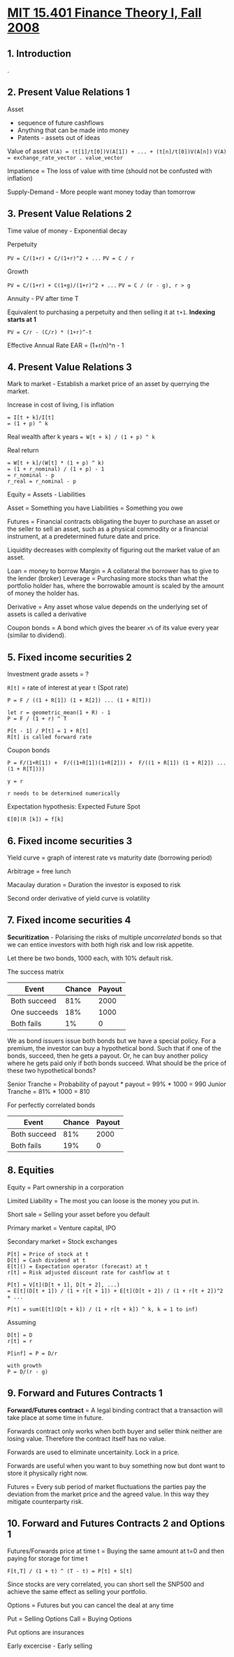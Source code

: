# [MIT 15.401 Finance Theory I, Fall 2008](https://www.youtube.com/playlist?list=PLUl4u3cNGP63B2lDhyKOsImI7FjCf6eDW)

## 1. Introduction

.

## 2. Present Value Relations 1

Asset
- sequence of future cashflows
- Anything that can be made into money
- Patents - assets out of ideas

Value of asset
`V(A) = (t[1]/t[0])V(A[1]) + ... + (t[n]/t[0])V(A[n])`
`V(A) = exchange_rate_vector . value_vector`

Impatience = The loss of value with time (should not be confusted with inflation)

Supply-Demand - More people want money today than tomorrow

## 3. Present Value Relations 2

Time value of money - Exponential decay

Perpetuity

`PV = C/(1+r) + C/(1+r)^2 + ...`
`PV = C / r`

Growth

`PV = C/(1+r) + C(1+g)/(1+r)^2 + ...`
`PV = C / (r - g), r > g` 

Annuity - PV after time T

Equivalent to purchasing a perpetuity and then selling it at `t+1`. **Indexing starts at 1**

`PV = C/r - (C/r) * (1+r)^-t`

Effective Annual Rate
EAR = (1+r/n)^n - 1

## 4. Present Value Relations 3

Mark to market - Establish a market price of an asset by querrying the market.

Increase in cost of living, I is inflation
```
= I[t + k]/I[t] 
= (1 + p) ^ k
```

Real wealth after k years 
`= W[t + k] / (1 + p) ^ k`

Real return
```
= W[t + k]/(W[t] * (1 + p) ^ k)
= (1 + r_nominal) / (1 + p) - 1
= r_nominal - p
r_real = r_nominal - p
```

Equity = Assets - Liabilities

Asset = Something you have
Liabilities = Something you owe

Futures = Financial contracts obligating the buyer to purchase an asset or the seller to sell an asset, such as a physical commodity or a financial instrument, at a predetermined future date and price.

Liquidity decreases with complexity of figuring out the market value of an asset.

Loan = money to borrow
Margin = A collateral the borrower has to give to the lender (broker)
Leverage = Purchasing more stocks than what the portfolio holder has, where the borrowable amount is scaled by the amount of money the holder has.

Derivative = Any asset whose value depends on the underlying set of assets is called a derivative

Coupon bonds = A bond which gives the bearer `x%` of its value every year (similar to dividend).

## 5. Fixed income securities 2

Investment grade assets = ?

`R[t]` = rate of interest at year `t` (Spot rate)

```
P = F / ((1 + R[1]) (1 + R[2]) ... (1 + R[T]))

let r = geometric_mean(1 + R) - 1
P = F / (1 + r) ^ T

P[t - 1] / P[t] = 1 + R[t]
R[t] is called forward rate
```

Coupon bonds

```
P = F/(1+R[1]) +  F/((1+R[1])(1+R[2])) +  F/((1 + R[1]) (1 + R[2]) ... (1 + R[T])))

y = r

r needs to be determined numerically
```

Expectation hypothesis: Expected Future Spot
```
E[0](R [k]) = f[k]
```
## 6. Fixed income securities 3

Yield curve = graph of interest rate vs maturity date (borrowing period)

Arbitrage = free lunch

Macaulay duration = Duration the investor is exposed to risk

Second order derivative of yield curve is volatility

## 7. Fixed income securities 4

**Securitization** - Polarising the risks of multiple *uncorrelated* bonds so that we can entice investors with both high risk and low risk appetite. 

Let there be two bonds, 1000 each, with 10% default risk.

The success matrix

| Event | Chance | Payout |
|-------|---------|-----------|
| Both succeed | 81% | 2000 |
| One succeeds | 18% | 1000 |
| Both fails   | 1% | 0 |

We as bond issuers issue both bonds but we have a special policy. For a premium, the investor can buy a hypothetical bond. Such that if one of the bonds, succeed, then he gets a payout. Or, he can buy another policy where he gets paid only if both bonds succeed. What should be the price of these two hypothetical bonds?

Senior Tranche = Probability of payout * payout = 99% * 1000 = 990
Junior Tranche = 81% * 1000 = 810

For perfectly correlated bonds

| Event | Chance | Payout |
|-------|---------|-----------|
| Both succeed | 81% | 2000 |
| Both fails   | 19% | 0 |

## 8. Equities

Equity = Part ownership in a corporation

Limited Liability = The most you can loose is the money you put in.

Short sale = Selling your asset before you default

Primary market = Venture capital, IPO

Secondary market = Stock exchanges

```
P[t] = Price of stock at t
D[t] = Cash dividend at t
E[t]() = Expectation operator (forecast) at t
r[t] = Risk adjusted discount rate for cashflow at t

P[t] = V[t](D[t + 1], D[t + 2], ...)
= E[t](D[t + 1]) / (1 + r[t + 1]) + E[t](D[t + 2]) / (1 + r[t + 2])^2 + ...

P[t] = sum(E[t](D[t + k]) / (1 + r[t + k]) ^ k, k = 1 to inf)
```

Assuming

```
D[t] = D
r[t] = r

P[inf] = P = D/r

with growth
P = D/(r - g)
```

## 9. Forward and Futures Contracts 1

**Forward/Futures contract** = A legal binding contract that a transaction will take place at some time in future.

Forwards contract only works when both buyer and seller think neither are losing value. Therefore the contract itself has no value.

Forwards are used to eliminate uncertainity. Lock in a price.

Forwards are useful when you want to buy something now but dont want to store it physically right now.

Futures = Every sub period of market fluctuations the parties pay the deviation from the market price and the agreed value. In this way they mitigate counterparty risk.

## 10. Forward and Futures Contracts 2 and Options 1

Futures/Forwards price at time t = Buying the same amount at t=0 and then paying for storage for time t

```
F[t,T] / (1 + t) ^ (T - t) = P[t] + S[t]
```

Since stocks are very correlated, you can short sell the SNP500 and achieve the same effect as selling your portfolio.

Options = Futures but you can cancel the deal at any time

Put = Selling Options
Call = Buying Options

Put options are insurances

Early excercise - Early selling
